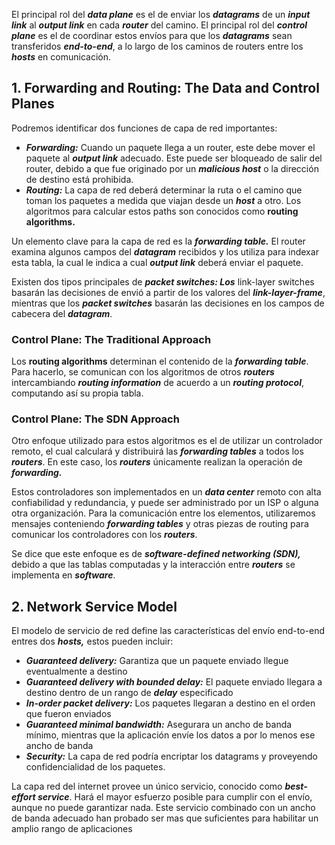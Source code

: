 El principal rol del ***data plane*** es el de enviar los ***datagrams*** de un ***input link*** al ***output link*** en cada ***router*** del camino. El principal rol del ***control plane*** es el de coordinar estos envíos para que los ***datagrams*** sean transferidos ***end-to-end***, a lo largo de los caminos de routers entre los ***hosts*** en comunicación.

## 1. Forwarding and Routing: The Data and Control Planes

Podremos identificar dos funciones de capa de red importantes:

- ***Forwarding:*** Cuando un paquete llega a un router, este debe mover el paquete al ***output link*** adecuado. Este puede ser bloqueado de salir del router, debido a que fue originado por un ***malicious host*** o la dirección de destino está prohibida.
- ***Routing:*** La capa de red deberá determinar la ruta o el camino que toman los paquetes a medida que viajan desde un ***host*** a otro. Los algoritmos para calcular estos paths son conocidos como **routing algorithms.**

Un elemento clave para la capa de red es la ***forwarding table.*** El router examina algunos campos del ***datagram*** recibidos y los utiliza para indexar esta tabla, la cual le indica a cual ***output link*** deberá enviar el paquete.

Existen dos tipos principales de ***packet switches: Los*** link-layer switches basarán las decisiones de envió a partir de los valores del ***link-layer-frame***, mientras que los ***packet switches*** basarán las decisiones en los campos de cabecera del ***datagram***.

### Control Plane: The Traditional Approach

Los **routing algorithms** determinan el contenido de la ***forwarding table***. Para hacerlo, se comunican con los algoritmos de otros ***routers*** intercambiando ***routing information*** de acuerdo a un ***routing protocol***, computando así su propia tabla.

### Control Plane: The SDN Approach

Otro enfoque utilizado para estos algoritmos es el de utilizar un controlador remoto, el cual calculará y distribuirá las ***forwarding tables*** a todos los ***routers***. En este caso, los ***routers*** únicamente realizan la operación de ***forwarding.***

Estos controladores son implementados en un ***data center*** remoto con alta confiabilidad y redundancia, y puede ser administrado por un ISP o alguna otra organización. Para la comunicación entre los elementos, utilizaremos mensajes conteniendo ***forwarding tables*** y otras piezas de routing para comunicar los controladores con los ***routers***.

Se dice que este enfoque es de ***software-defined networking (SDN),*** debido a que las tablas computadas y la interacción entre ***routers*** se implementa en ***software***.

## 2. Network Service Model

El modelo de servicio de red define las características del envío end-to-end entres dos ***hosts,*** estos pueden incluir:

- ***Guaranteed delivery:*** Garantiza que un paquete enviado llegue eventualmente a destino
- ***Guaranteed delivery with bounded delay:*** El paquete enviado llegara a destino dentro de un rango de ***delay*** especificado
- ***In-order packet delivery:*** Los paquetes llegaran a destino en el orden que fueron enviados
- ***Guaranteed minimal bandwidth:*** Asegurara un ancho de banda mínimo, mientras que la aplicación envíe los datos a por lo menos ese ancho de banda
- ***Security:*** La capa de red podría encriptar los datagrams y proveyendo confidencialidad de los paquetes.

La capa red del internet provee un único servicio, conocido como ***best-effort service***. Hará el mayor esfuerzo posible para cumplir con el envío, aunque no puede garantizar nada. Este servicio combinado con un ancho de banda adecuado han probado ser mas que suficientes para habilitar un amplio rango de aplicaciones
